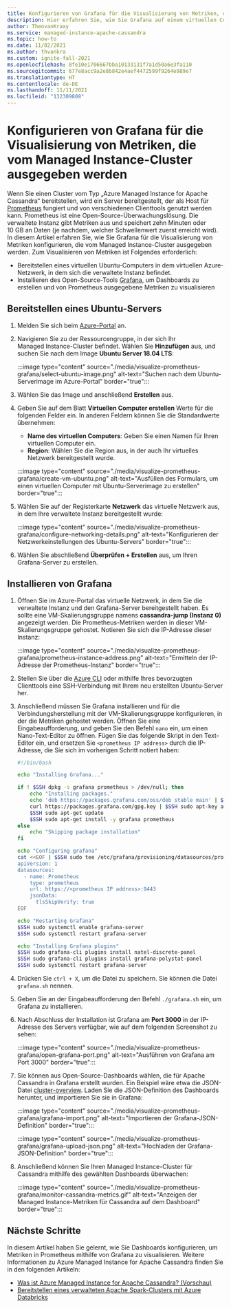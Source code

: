 ```yaml
---
title: Konfigurieren von Grafana für die Visualisierung von Metriken, die von Azure Managed Instance for Apache Cassandra ausgegeben werden
description: Hier erfahren Sie, wie Sie Grafana auf einem virtuellen Computer installieren und konfigurieren, um ausgegebene Metriken eines Clusters vom Typ „Azure Managed Instance for Apache Cassandra“ zu visualisieren.
author: TheovanKraay
ms.service: managed-instance-apache-cassandra
ms.topic: how-to
ms.date: 11/02/2021
ms.author: thvankra
ms.custom: ignite-fall-2021
ms.openlocfilehash: 8fe10e1706667bba10133131f7a1d50a6e3fa110
ms.sourcegitcommit: 677e8acc9a2e8b842e4aef4472599f9264e989e7
ms.translationtype: HT
ms.contentlocale: de-DE
ms.lasthandoff: 11/11/2021
ms.locfileid: "132309808"
---
```

# <a name="configure-grafana-to-visualize-metrics-emitted-from-the-managed-instance-cluster"></a>Konfigurieren von Grafana für die Visualisierung von Metriken, die vom Managed Instance-Cluster ausgegeben werden

Wenn Sie einen Cluster vom Typ „Azure Managed Instance for Apache Cassandra“ bereitstellen, wird ein Server bereitgestellt, der als Host für [Prometheus](https://prometheus.io/) fungiert und von verschiedenen Clienttools genutzt werden kann. Prometheus ist eine Open-Source-Überwachungslösung. Die verwaltete Instanz gibt Metriken aus und speichert zehn Minuten oder 10 GB an Daten (je nachdem, welcher Schwellenwert zuerst erreicht wird). In diesem Artikel erfahren Sie, wie Sie Grafana für die Visualisierung von Metriken konfigurieren, die vom Managed Instance-Cluster ausgegeben werden. Zum Visualisieren von Metriken ist Folgendes erforderlich:

* Bereitstellen eines virtuellen Ubuntu-Computers in dem virtuellen Azure-Netzwerk, in dem sich die verwaltete Instanz befindet.
* Installieren des Open-Source-Tools [Grafana](https://grafana.com/grafana/), um Dashboards zu erstellen und von Prometheus ausgegebene Metriken zu visualisieren

## <a name="deploy-an-ubuntu-server"></a>Bereitstellen eines Ubuntu-Servers

1. Melden Sie sich beim [Azure-Portal](https://portal.azure.com/) an.

1. Navigieren Sie zu der Ressourcengruppe, in der sich Ihr Managed Instance-Cluster befindet. Wählen Sie **Hinzufügen** aus, und suchen Sie nach dem Image **Ubuntu Server 18.04 LTS**:

   :::image type="content" source="./media/visualize-prometheus-grafana/select-ubuntu-image.png" alt-text="Suchen nach dem Ubuntu-Serverimage im Azure-Portal" border="true":::

1. Wählen Sie das Image und anschließend **Erstellen** aus.

1. Geben Sie auf dem Blatt **Virtuellen Computer erstellen** Werte für die folgenden Felder ein. In anderen Feldern können Sie die Standardwerte übernehmen:

   * **Name des virtuellen Computers**: Geben Sie einen Namen für Ihren virtuellen Computer ein.
   * **Region**: Wählen Sie die Region aus, in der auch Ihr virtuelles Netzwerk bereitgestellt wurde.

   :::image type="content" source="./media/visualize-prometheus-grafana/create-vm-ubuntu.png" alt-text="Ausfüllen des Formulars, um einen virtuellen Computer mit Ubuntu-Serverimage zu erstellen" border="true":::

1. Wählen Sie auf der Registerkarte **Netzwerk** das virtuelle Netzwerk aus, in dem Ihre verwaltete Instanz bereitgestellt wurde:

   :::image type="content" source="./media/visualize-prometheus-grafana/configure-networking-details.png" alt-text="Konfigurieren der Netzwerkeinstellungen des Ubuntu-Servers" border="true":::

1. Wählen Sie abschließend **Überprüfen + Erstellen** aus, um Ihren Grafana-Server zu erstellen.

## <a name="install-grafana"></a>Installieren von Grafana

1. Öffnen Sie im Azure-Portal das virtuelle Netzwerk, in dem Sie die verwaltete Instanz und den Grafana-Server bereitgestellt haben. Es sollte eine VM-Skalierungsgruppe namens **cassandra-jump (Instanz 0)** angezeigt werden. Die Prometheus-Metriken werden in dieser VM-Skalierungsgruppe gehostet. Notieren Sie sich die IP-Adresse dieser Instanz:

   :::image type="content" source="./media/visualize-prometheus-grafana/prometheus-instance-address.png" alt-text="Ermitteln der IP-Adresse der Prometheus-Instanz" border="true":::

1. Stellen Sie über die [Azure CLI](../virtual-machines/linux/ssh-from-windows.md#ssh-clients) oder mithilfe Ihres bevorzugten Clienttools eine SSH-Verbindung mit Ihrem neu erstellten Ubuntu-Server her.

1. Anschließend müssen Sie Grafana installieren und für die Verbindungsherstellung mit der VM-Skalierungsgruppe konfigurieren, in der die Metriken gehostet werden. Öffnen Sie eine Eingabeaufforderung, und geben Sie den Befehl `nano` ein, um einen Nano-Text-Editor zu öffnen. Fügen Sie das folgende Skript in den Text-Editor ein, und ersetzen Sie `<prometheus IP address>` durch die IP-Adresse, die Sie sich im vorherigen Schritt notiert haben:

   ```bash
   #!/bin/bash
   
   echo "Installing Grafana..."
   
   if ! $SSH dpkg -s grafana prometheus > /dev/null; then
       echo "Installing packages."
       echo 'deb https://packages.grafana.com/oss/deb stable main' | $SSH sudo tee /etc/apt/sources.list.d/grafana.list > /dev/null
       curl https://packages.grafana.com/gpg.key | $SSH sudo apt-key add -
       $SSH sudo apt-get update
       $SSH sudo apt-get install -y grafana prometheus
   else
       echo "Skipping package installation"
   fi
   
   echo "Configuring grafana"
   cat <<EOF | $SSH sudo tee /etc/grafana/provisioning/datasources/prometheus.yml
   apiVersion: 1
   datasources:
     - name: Prometheus
       type: prometheus
       url: https://<prometheus IP address>:9443
       jsonData:
         tlsSkipVerify: true
   EOF
   
   echo "Restarting Grafana"
   $SSH sudo systemctl enable grafana-server
   $SSH sudo systemctl restart grafana-server
   
   echo "Installing Grafana plugins"
   $SSH sudo grafana-cli plugins install natel-discrete-panel
   $SSH sudo grafana-cli plugins install grafana-polystat-panel
   $SSH sudo systemctl restart grafana-server
   ```

1. Drücken Sie `ctrl + X`, um die Datei zu speichern. Sie können die Datei `grafana.sh` nennen.

1. Geben Sie an der Eingabeaufforderung den Befehl `./grafana.sh` ein, um Grafana zu installieren.

1. Nach Abschluss der Installation ist Grafana am **Port 3000** in der IP-Adresse des Servers verfügbar, wie auf dem folgenden Screenshot zu sehen:

   :::image type="content" source="./media/visualize-prometheus-grafana/open-grafana-port.png" alt-text="Ausführen von Grafana am Port 3000" border="true":::

1. Sie können aus Open-Source-Dashboards wählen, die für Apache Cassandra in Grafana erstellt wurden. Ein Beispiel wäre etwa die JSON-Datei [cluster-overview](https://github.com/TheovanKraay/cassandra-exporter/blob/master/grafana/instaclustr/cluster-overview.json). Laden Sie die JSON-Definition des Dashboards herunter, und importieren Sie sie in Grafana:

   :::image type="content" source="./media/visualize-prometheus-grafana/grafana-import.png" alt-text="Importieren der Grafana-JSON-Definition" border="true":::

   :::image type="content" source="./media/visualize-prometheus-grafana/grafana-upload-json.png" alt-text="Hochladen der Grafana-JSON-Definition" border="true":::

1. Anschließend können Sie Ihren Managed Instance-Cluster für Cassandra mithilfe des gewählten Dashboards überwachen:

   :::image type="content" source="./media/visualize-prometheus-grafana/monitor-cassandra-metrics.gif" alt-text="Anzeigen der Managed Instance-Metriken für Cassandra auf dem Dashboard" border="true":::

## <a name="next-steps"></a>Nächste Schritte

In diesem Artikel haben Sie gelernt, wie Sie Dashboards konfigurieren, um Metriken in Prometheus mithilfe von Grafana zu visualisieren. Weitere Informationen zu Azure Managed Instance for Apache Cassandra finden Sie in den folgenden Artikeln:

* [Was ist Azure Managed Instance for Apache Cassandra? (Vorschau)](introduction.md)
* [Bereitstellen eines verwalteten Apache Spark-Clusters mit Azure Databricks](deploy-cluster-databricks.md)

